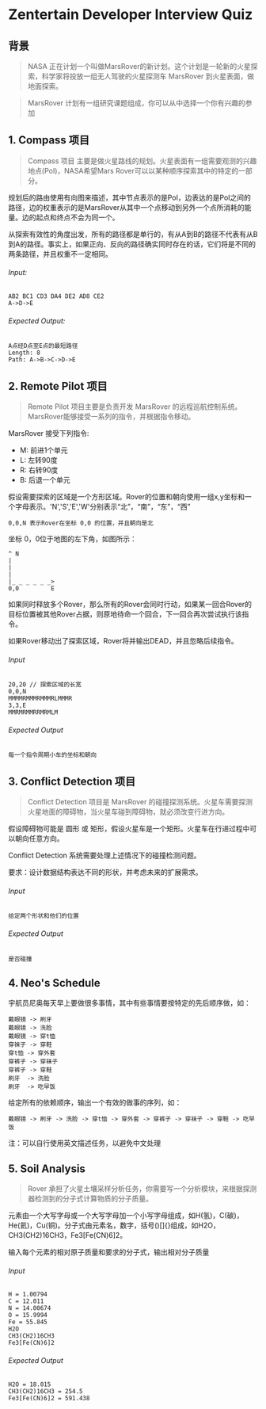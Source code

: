 Zentertain Developer Interview Quiz
===================================

背景
----------

> NASA 正在计划一个叫做MarsRover的新计划。这个计划是一轮新的火星探索，科学家将投放一组无人驾驶的火星探测车 MarsRover 到火星表面，做地面探索。

> MarsRover 计划有一组研究课题组成，你可以从中选择一个你有兴趣的参加

## 1. Compass 项目

> Compass 项目 主要是做火星路线的规划。火星表面有一组需要观测的兴趣地点(PoI)，NASA希望Mars Rover可以以某种顺序探索其中的特定的一部分。

规划后的路由使用有向图来描述，其中节点表示的是PoI，边表达的是PoI之间的路径，边的权重表示的是MarsRover从其中一个点移动到另外一个点所消耗的能量。边的起点和终点不会为同一个。

从探索有效性的角度出发，所有的路径都是单行的，有从A到B的路径不代表有从B到A的路径。事实上，如果正向、反向的路径确实同时存在的话，它们将是不同的两条路径，并且权重不一定相同。

###### Input:

	AB2 BC1 CD3 DA4 DE2 AD8 CE2
	A->D->E

###### Expected Output:

	A点经D点至E点的最短路径
	Length: 8
	Path: A->B->C->D->E


## 2. Remote Pilot 项目

> Remote Pilot 项目主要是负责开发 MarsRover 的远程巡航控制系统。MarsRover能够接受一系列的指令，并根据指令移动。

MarsRover 接受下列指令:

* M: 前进1个单元
* L: 左转90度
* R: 右转90度
* B: 后退一个单元

假设需要探索的区域是一个方形区域。Rover的位置和朝向使用一组x,y坐标和一个字母表示。'N','S','E','W'分别表示“北”，“南”，“东”，“西”

    0,0,N 表示Rover在坐标 0,0 的位置，并且朝向是北

坐标 0，0位于地图的左下角，如图所示：


	^ N
	|
	|
	|
	|_ _ _ _ _ _>
	0,0         E


如果同时释放多个Rover，那么所有的Rover会同时行动，如果某一回合Rover的目标位置被其他Rover占据，则原地待命一个回合，下一回合再次尝试执行该指令。

如果Rover移动出了探索区域，Rover将并输出DEAD，并且忽略后续指令。

###### Input

	20,20 // 探索区域的长宽
	0,0,N
	MMMMRMMMRMMMRLMMMR
	3,3,E
	MMRMRMMRRMRMLM

###### Expected Output

	每一个指令周期小车的坐标和朝向


## 3. Conflict Detection 项目

> Conflict Detection 项目是 MarsRover 的碰撞探测系统。火星车需要探测火星地面的障碍物，当火星车碰到障碍物，就必须改变行进方向。

假设障碍物可能是 圆形 或 矩形，假设火星车是一个矩形。火星车在行进过程中可以朝向任意方向。

Conflict Detection 系统需要处理上述情况下的碰撞检测问题。

要求：设计数据结构表达不同的形状，并考虑未来的扩展需求。

###### Input

	给定两个形状和他们的位置

###### Expected Output

	是否碰撞


## 4. Neo's Schedule

宇航员尼奥每天早上要做很多事情，其中有些事情要按特定的先后顺序做，如：

	戴眼镜 -> 刷牙
	戴眼镜 -> 洗脸
	戴眼镜 -> 穿t恤
	穿袜子 -> 穿鞋
	穿t恤 -> 穿外套
	穿裤子 -> 穿袜子
	穿裤子 -> 穿鞋
	刷牙  -> 洗脸
	刷牙  -> 吃早饭

给定所有的依赖顺序，输出一个有效的做事的序列，如：

	戴眼镜 -> 刷牙 -> 洗脸 -> 穿t恤 -> 穿外套 -> 穿裤子 -> 穿袜子 -> 穿鞋 -> 吃早饭

注：可以自行使用英文描述任务，以避免中文处理


## 5. Soil Analysis

> Rover 承担了火星土壤采样分析任务，你需要写一个分析模块，来根据探测器检测到的分子式计算物质的分子质量。

元素由一个大写字母或一个大写字母加一个小写字母组成，如H(氢)，C(碳)，He(氦)，Cu(铜)。分子式由元素名，数字，括号()[]{}组成，如H2O，CH3(CH2)16CH3，Fe3[Fe(CN)6]2。

输入每个元素的相对原子质量和要求的分子式，输出相对分子质量

###### Input

	H = 1.00794
	C = 12.011
	N = 14.00674
	O = 15.9994
	Fe = 55.845
	H2O
	CH3(CH2)16CH3
	Fe3[Fe(CN)6]2
	
###### Expected Output

	H2O = 18.015
	CH3(CH2)16CH3 = 254.5
	Fe3[Fe(CN)6]2 = 591.438
	

